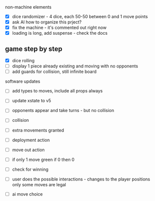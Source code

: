 
non-machine elements
- [x] dice randomizer - 4 dice, each 50-50 between 0 and 1 move points
- [x] ask AI how to organize this prject?
- [x] fix the machine - it's commented out right now
- [x] loading is long, add suspense - check the docs

## game step by step
- [x] dice rolling
- [ ] display 1 piece already existing and moving with no opponents
- [ ] add guards for collision, still infinite board

software updates
- [ ] add types to moves, include all props always
- [ ] update xstate to v5

- [ ] opponents appear and take turns - but no collision
- [ ] collision
- [ ] extra movements granted
- [ ] deployment action
- [ ] move out action
- [ ] if only 1 move green if 0 then 0
- [ ] check for winning
- [ ] user does the possible interactions - changes to the player positions
only some moves are legal
- [ ]  ai move choice